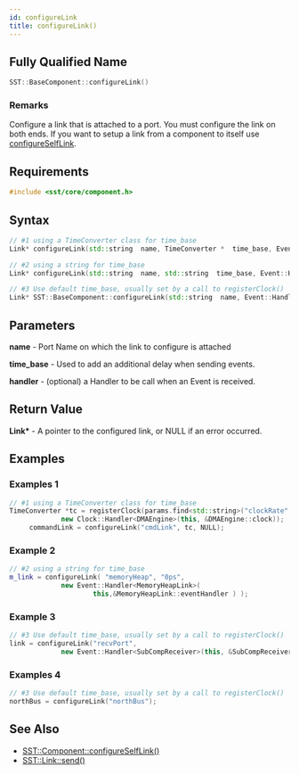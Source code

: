 ```yaml
---
id: configureLink
title: configureLink()
---
```

## Fully Qualified Name
```cpp
SST::BaseComponent::configureLink()
```

### Remarks

Configure a link that is attached to a port. You must configure the link on both ends. If you want to setup a link from a component to itself use [configureSelfLink](cpp/component/configureSelfLink.md).

## Requirements

```cpp
#include <sst/core/component.h>
```

## Syntax

```cpp
// #1 using a TimeConverter class for time_base
Link* configureLink(std::string  name, TimeConverter *  time_base, Event::HandlerBase *  handler = NULL)

// #2 using a string for time_base
Link* configureLink(std::string  name, std::string  time_base, Event::HandlerBase *  handler = NULL)

// #3 Use default time_base, usually set by a call to registerClock()
Link* SST::BaseComponent::configureLink(std::string  name, Event::HandlerBase *  handler = NULL) 
```

## Parameters

**name** - Port Name on which the link to configure is attached

**time_base** - Used to add an additional delay when sending events.

**handler** - (optional) a Handler to be call when an Event is received.

## Return Value

**Link\*** - A pointer to the configured link, or NULL if an error occurred.

## Examples

### Examples 1

```cpp
// #1 using a TimeConverter class for time_base
TimeConverter *tc = registerClock(params.find<std::string>("clockRate", "1 GHz"),
             new Clock::Handler<DMAEngine>(this, &DMAEngine::clock));
     commandLink = configureLink("cmdLink", tc, NULL);
```
### Example 2
```cpp
// #2 using a string for time_base
m_link = configureLink( "memoryHeap", "0ps",
             new Event::Handler<MemoryHeapLink>(
                     this,&MemoryHeapLink::eventHandler ) );  
```

### Example 3
```cpp
// #3 Use default time_base, usually set by a call to registerClock()
link = configureLink("recvPort",
             new Event::Handler<SubCompReceiver>(this, &SubCompReceiver::handleEvent));
```

### Examples 4

```cpp
// #3 Use default time_base, usually set by a call to registerClock()
northBus = configureLink("northBus");
```

## See Also
- [SST::Component::configureSelfLink()](cpp/component/configureSelfLink.md)
- [SST::Link::send()](cpp/link/send.md)